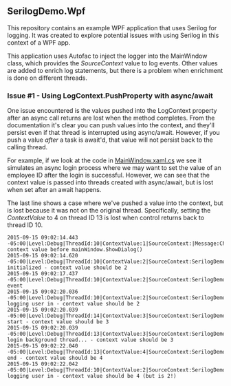 ## SerilogDemo.Wpf
This repository contains an example WPF application that uses Serilog for logging. It was created to explore potential issues with using Serilog in this context of a WPF app.

This application uses Autofac to inject the logger into the MainWindow class, which provides the *SourceContext* value to log events. Other values are added to enrich log statements, but there is a problem when enrichment is done on different threads.

### Issue #1 - Using LogContext.PushProperty with async/await
One issue encountered is the values pushed into the LogContext property after an async call returns are lost when the method completes. From the documentation it's clear you can push values into the context, and they'll persist even if that thread is interrupted using async/await. However, if you push a value *after* a task is await'd, that value will not persist back to the calling thread.

For example, if we look at the code in [MainWindow.xaml.cs](https://github.com/sstorie/SerilogDemo.Wpf/blob/develop/SerilogDemo.Wpf/SerilogDemo.Wpf/MainWindow.xaml.cs) we see it simulates an async login process where we may want to set the value of an employee ID after the login is successful. However, we can see that the context value is passed into threads created with async/await, but is lost when set after an await happens.

The last line shows a case where we've pushed a value into the context, but is lost because it was not on the original thread. Specifically, setting the *ContextValue* to 4 on thread ID 13 is lost when control returns back to thread ID 10.

	2015-09-15 09:02:14.443 -05:00|Level:Debug|ThreadId:10|ContextValue:1|SourceContext:|Message:Checking context value before mainWindow.ShowDialog()
	2015-09-15 09:02:14.620 -05:00|Level:Debug|ThreadId:10|ContextValue:2|SourceContext:SerilogDemo.Wpf.MainWindow|Message:MainWindow initialized - context value should be 2
	2015-09-15 09:02:17.437 -05:00|Level:Debug|ThreadId:10|ContextValue:2|SourceContext:SerilogDemo.Wpf.MainWindow|Message:Log event
	2015-09-15 09:02:20.036 -05:00|Level:Debug|ThreadId:10|ContextValue:2|SourceContext:SerilogDemo.Wpf.MainWindow|Message:Before logging user in - context value should be 2
	2015-09-15 09:02:20.039 -05:00|Level:Debug|ThreadId:14|ContextValue:3|SourceContext:SerilogDemo.Wpf.MainWindow|Message:SimulateLogin start - context value should be 3
	2015-09-15 09:02:20.039 -05:00|Level:Debug|ThreadId:13|ContextValue:3|SourceContext:SerilogDemo.Wpf.MainWindow|Message:on login background thread... - context value should be 3
	2015-09-15 09:02:22.040 -05:00|Level:Debug|ThreadId:13|ContextValue:4|SourceContext:SerilogDemo.Wpf.MainWindow|Message:SimulateLogin end - context value should be 4
	2015-09-15 09:02:22.042 -05:00|Level:Debug|ThreadId:10|ContextValue:2|SourceContext:SerilogDemo.Wpf.MainWindow|Message:after logging user in - context value should be 4 (but is 2!)
